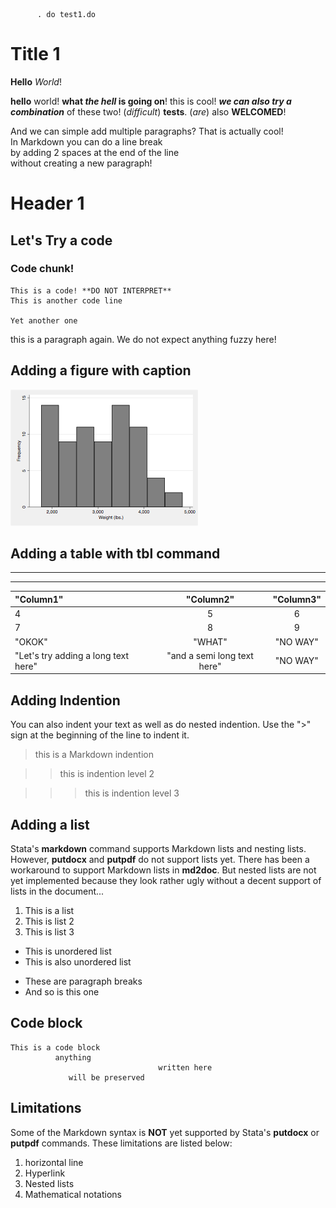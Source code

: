           . do test1.do


Title 1
=======

**Hello** *World*!

**hello** world! **what *the hell* is going on**! this is cool!
***we can also try a combination*** of these two! (_difficult_) **tests**. 
(*are*) also **WELCOMED**! 

And we can simple add multiple paragraphs? That is actually cool!  
In Markdown you can do a line break  
by adding 2 spaces at the end of the line  
without creating a new paragraph! 

Header 1
========

Let's Try a code
----------------

### Code chunk!

    This is a code! **DO NOT INTERPRET**
    This is another code line
    
    Yet another one

this is a paragraph again. We do not expect anything fuzzy here!

Adding a figure with caption
----------------------------

![Figure 1. This is a caption of the image](./graph.png)

Adding a table with **tbl** command
-----------------------------------

- - -

- - -


"Column1"|"Column2"|"Column3"     
:--------|:--------:|:--------:   
4|5|6 
7|8|9 
"OKOK"|"WHAT"|"NO WAY"  
"Let's try adding a long text here"|"and a semi long text here"|"NO WAY" 



## Adding Indention

You can also indent your text as well as do nested indention. Use the ">" sign
at the beginning of the line to indent it.

> this is a Markdown indention

> > this is indention level 2

> > > this is indention level 3

Adding a list
-------------

Stata's **markdown** command supports Markdown lists and nesting lists. 
However, **putdocx** and **putpdf** do not support lists yet. There has been 
a workaround to support Markdown lists in **md2doc**. But nested lists are 
not yet implemented because they look rather ugly without a decent support 
of lists in the document... 

1. This is a list
2. This is list 2
3. This is list 3

- This is unordered list
- This is also unordered list

* These are paragraph breaks
* And so is this one

Code block
----------

~~~
This is a code block
          anything
                                 written here
             will be preserved
~~~



Limitations
-----------

Some of the Markdown syntax is **NOT** yet supported by Stata's **putdocx** or 
**putpdf** commands. These limitations are listed below:

1. horizontal line
2. Hyperlink
3. Nested lists
4. Mathematical notations





